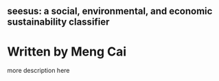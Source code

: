 ## seesus: a social, environmental, and economic sustainability classifier

# Written by Meng Cai

more description here